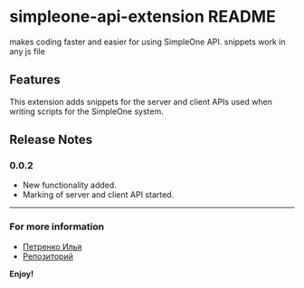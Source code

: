 # simpleone-api-extension README

makes coding faster and easier for using SimpleOne API.
snippets work in any js file

## Features

This extension adds snippets for the server and client APIs used when writing scripts for the SimpleOne system.

## Release Notes

### 0.0.2

 - New functionality added.
 - Marking of server and client API started.

-----------------------------------------------------------------------------------------------------------

### For more information

* [Петренко Илья](gr0x562@gmail.com)
* [Репозиторий](https://github.com/Gr0ks/SimpleOne_API_Extension.git)

**Enjoy!**
